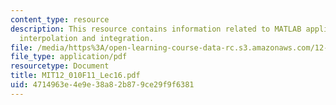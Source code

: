 ```yaml
---
content_type: resource
description: This resource contains information related to MATLAB applications, polynomials,
  interpolation and integration.
file: /media/https%3A/open-learning-course-data-rc.s3.amazonaws.com/12-010-computational-methods-of-scientific-programming-fall-2011/4714963e4e9e38a82b879ce29f9f6381_MIT12_010F11_Lec16.pdf
file_type: application/pdf
resourcetype: Document
title: MIT12_010F11_Lec16.pdf
uid: 4714963e-4e9e-38a8-2b87-9ce29f9f6381
---
```

